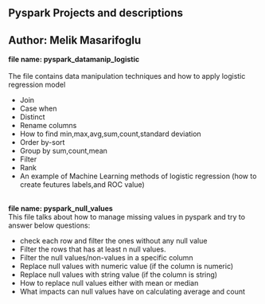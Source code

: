 ## Pyspark Projects and descriptions

## Author: Melik Masarifoglu

**file name: pyspark_datamanip_logistic**<br/>  
The file contains data manipulation techniques and how to apply logistic regression model<br/>  
* Join<br/>
* Case when<br/> 
* Distinct<br/>
* Rename columns<br/>
* How to find min,max,avg,sum,count,standard deviation<br/> 
* Order by-sort
* Group by sum,count,mean<br/> 
* Filter<br/> 
* Rank<br/> 
* An example of Machine Learning methods of logistic regression (how to create feutures labels,and ROC value)<br/><br/> 

**file name: pyspark_null_values**<br/>
This file talks about how to manage missing values in pyspark and try to answer below questions: <br/> 
  
* check each row and filter the ones without any null value<br/>
* Filter the rows that has at least n null values.<br/>
* Filter the null values/non-values in a specific column<br/> 
* Replace null values with numeric value (if the column is numeric)<br/>
* Replace null values with string value  (if the column is string)<br/>
* How to replace null values either with mean or median<br/>
* What impacts can null values have on calculating average and count<br/> 
